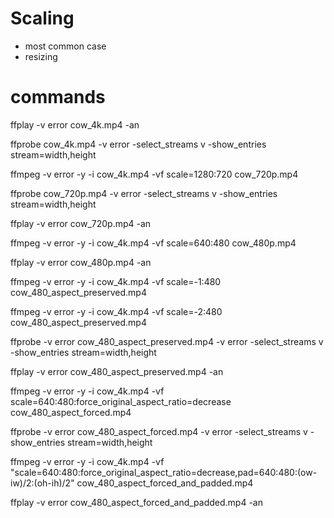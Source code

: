 # Scaling

- most common case
- resizing



# commands


ffplay -v error cow_4k.mp4 -an

ffprobe cow_4k.mp4 -v error -select_streams v -show_entries stream=width,height

ffmpeg -v error -y -i cow_4k.mp4 -vf scale=1280:720 cow_720p.mp4

ffprobe cow_720p.mp4 -v error -select_streams v -show_entries stream=width,height

ffplay -v error cow_720p.mp4 -an

ffmpeg -v error -y -i cow_4k.mp4 -vf scale=640:480 cow_480p.mp4

ffplay -v error cow_480p.mp4 -an

ffmpeg -v error -y -i cow_4k.mp4 -vf scale=-1:480 cow_480_aspect_preserved.mp4

ffmpeg -v error -y -i cow_4k.mp4 -vf scale=-2:480 cow_480_aspect_preserved.mp4

ffprobe -v error cow_480_aspect_preserved.mp4 -v error -select_streams v -show_entries 
stream=width,height 

ffplay -v error cow_480_aspect_preserved.mp4 -an

ffmpeg -v error -y -i cow_4k.mp4 -vf scale=640:480:force_original_aspect_ratio=decrease cow_480_aspect_forced.mp4

ffprobe -v error cow_480_aspect_forced.mp4 -v error -select_streams v -show_entries stream=width,height 

ffmpeg -v error -y -i cow_4k.mp4 -vf "scale=640:480:force_original_aspect_ratio=decrease,pad=640:480:(ow-iw)/2:(oh-ih)/2" cow_480_aspect_forced_and_padded.mp4

ffplay -v error cow_480_aspect_forced_and_padded.mp4 -an